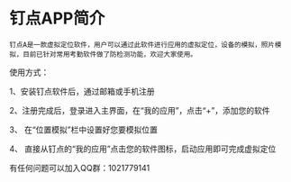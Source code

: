 # 钉点APP简介
    钉点A是一款虚拟定位软件，用户可以通过此软件进行应用的虚拟定位，设备的模拟，照片模拟，目前已针对常用考勤软件做了防检测功能，欢迎大家使用。

使用方式：

1、安装钉点软件后，通过邮箱或手机注册

2、注册完成后，登录进入主界面，在“我的应用”，点击“+”，添加您的软件

3、 在“位置模拟”栏中设置好您要模拟位置

4、 直接从钉点的“我的应用”点击您的软件图标，启动应用即可完成虚拟定位


有任何问题可以加入QQ群：1021779141
